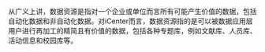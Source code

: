 从广义上讲，数据资源是指对一个企业或单位而言所有可能产生价值的数据，包括自动化数据和非自动化数据。对iCenter而言，数据资源指的是可以被数据应用层用户进行再加工的精简且有价值的数据，包括各种专题库，例如文献库、人员库、活动信息和校园库等。

